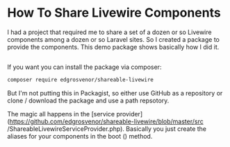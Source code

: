 # How To Share Livewire Components


I had a project that required me to share a set of a dozen or so Livewire components among a dozen or so Laravel
 sites. So I created a package to provide the components. This demo package shows basically how I did it.

## 

If you want you can install the package via composer:

```bash
composer require edgrosvenor/shareable-livewire
```
But I'm not putting this in Packagist, so either use GitHub as a repository or clone / download the package and use a
 path repsotory.

The magic all happens in the [service provider](https://github.com/edgrosvenor/shareable-livewire/blob/master/src
/ShareableLivewireServiceProvider.php). Basically you just create the aliases for your components in the boot
() method. 
